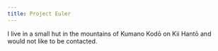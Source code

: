 ```yaml
---
title: Project Euler
---
```


I live in a small hut in the mountains of Kumano Kodō on Kii Hantō and would not
like to be contacted.
